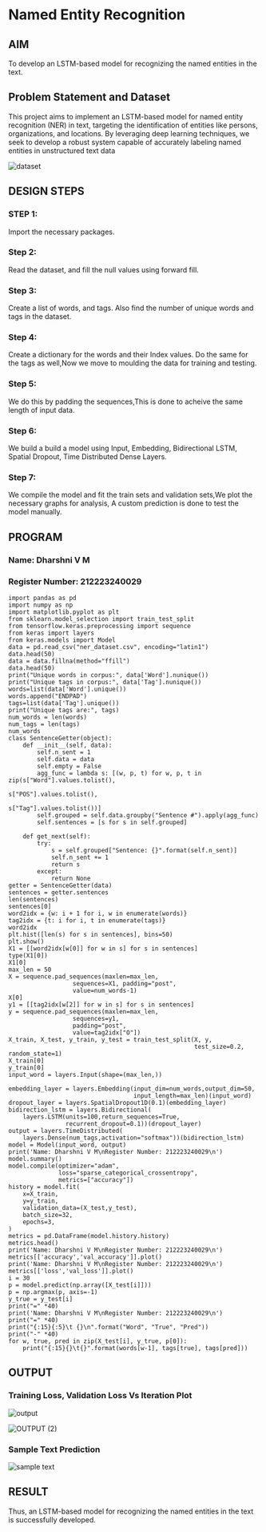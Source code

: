 # Named Entity Recognition

## AIM

To develop an LSTM-based model for recognizing the named entities in the text.

## Problem Statement and Dataset

This project aims to implement an LSTM-based model for named entity recognition (NER) in text, targeting the identification of entities like persons, organizations, and locations. By leveraging deep learning techniques, we seek to develop a robust system capable of accurately labeling named entities in unstructured text data

![dataset](https://github.com/user-attachments/assets/1e3a2de2-3214-430c-93f2-926e95cf99ad)

## DESIGN STEPS

### STEP 1:
Import the necessary packages.

### Step 2:
Read the dataset, and fill the null values using forward fill.

### Step 3:
Create a list of words, and tags. Also find the number of unique words and tags in the dataset.

### Step 4:
Create a dictionary for the words and their Index values. Do the same for the tags as well,Now we move to moulding the data for training and testing.

### Step 5:
We do this by padding the sequences,This is done to acheive the same length of input data.

### Step 6:
We build a build a model using Input, Embedding, Bidirectional LSTM, Spatial Dropout, Time Distributed Dense Layers.

### Step 7:
We compile the model and fit the train sets and validation sets,We plot the necessary graphs for analysis, A custom prediction is done to test the model manually.

## PROGRAM
### Name: Dharshni V M
### Register Number: 212223240029

```
import pandas as pd
import numpy as np
import matplotlib.pyplot as plt
from sklearn.model_selection import train_test_split
from tensorflow.keras.preprocessing import sequence
from keras import layers
from keras.models import Model
data = pd.read_csv("ner_dataset.csv", encoding="latin1")
data.head(50)
data = data.fillna(method="ffill")
data.head(50)
print("Unique words in corpus:", data['Word'].nunique())
print("Unique tags in corpus:", data['Tag'].nunique())
words=list(data['Word'].unique())
words.append("ENDPAD")
tags=list(data['Tag'].unique())
print("Unique tags are:", tags)
num_words = len(words)
num_tags = len(tags)
num_words
class SentenceGetter(object):
    def __init__(self, data):
        self.n_sent = 1
        self.data = data
        self.empty = False
        agg_func = lambda s: [(w, p, t) for w, p, t in zip(s["Word"].values.tolist(),
                                                           s["POS"].values.tolist(),
                                                           s["Tag"].values.tolist())]
        self.grouped = self.data.groupby("Sentence #").apply(agg_func)
        self.sentences = [s for s in self.grouped]
    
    def get_next(self):
        try:
            s = self.grouped["Sentence: {}".format(self.n_sent)]
            self.n_sent += 1
            return s
        except:
            return None
getter = SentenceGetter(data)
sentences = getter.sentences
len(sentences)
sentences[0]
word2idx = {w: i + 1 for i, w in enumerate(words)}
tag2idx = {t: i for i, t in enumerate(tags)}
word2idx
plt.hist([len(s) for s in sentences], bins=50)
plt.show()
X1 = [[word2idx[w[0]] for w in s] for s in sentences]
type(X1[0])
X1[0]
max_len = 50
X = sequence.pad_sequences(maxlen=max_len,
                  sequences=X1, padding="post",
                  value=num_words-1)
X[0]
y1 = [[tag2idx[w[2]] for w in s] for s in sentences]
y = sequence.pad_sequences(maxlen=max_len,
                  sequences=y1,
                  padding="post",
                  value=tag2idx["O"])
X_train, X_test, y_train, y_test = train_test_split(X, y,
                                                    test_size=0.2, random_state=1)
X_train[0]
y_train[0]
input_word = layers.Input(shape=(max_len,))

embedding_layer = layers.Embedding(input_dim=num_words,output_dim=50,
                                   input_length=max_len)(input_word)
dropout_layer = layers.SpatialDropout1D(0.1)(embedding_layer)
bidirection_lstm = layers.Bidirectional(
    layers.LSTM(units=100,return_sequences=True,
                recurrent_dropout=0.1))(dropout_layer)
output = layers.TimeDistributed(
    layers.Dense(num_tags,activation="softmax"))(bidirection_lstm)
model = Model(input_word, output)
print('Name: Dharshni V M\nRegister Number: 212223240029\n')
model.summary()
model.compile(optimizer="adam",
              loss="sparse_categorical_crossentropy",
              metrics=["accuracy"])
history = model.fit(
    x=X_train,
    y=y_train,
    validation_data=(X_test,y_test),
    batch_size=32, 
    epochs=3,
)
metrics = pd.DataFrame(model.history.history)
metrics.head()
print('Name: Dharshni V M\nRegister Number: 212223240029\n')
metrics[['accuracy','val_accuracy']].plot()
print('Name: Dharshni V M\nRegister Number: 212223240029\n')
metrics[['loss','val_loss']].plot()
i = 30
p = model.predict(np.array([X_test[i]]))
p = np.argmax(p, axis=-1)
y_true = y_test[i]
print("=" *40)
print('Name: Dharshni V M\nRegister Number: 212223240029\n')
print("=" *40)
print("{:15}{:5}\t {}\n".format("Word", "True", "Pred"))
print("-" *40)
for w, true, pred in zip(X_test[i], y_true, p[0]):
    print("{:15}{}\t{}".format(words[w-1], tags[true], tags[pred]))

```

## OUTPUT

### Training Loss, Validation Loss Vs Iteration Plot

![output](https://github.com/user-attachments/assets/ab7bfeb8-d31b-4889-8afb-2a138467f216)

![OUTPUT (2)](https://github.com/user-attachments/assets/2c99cd96-91c6-47c1-bfab-1b59c8679bde)

### Sample Text Prediction
![sample text](https://github.com/user-attachments/assets/96d38703-077a-471d-8a6b-88bf0faa8521)

## RESULT
Thus, an LSTM-based model for recognizing the named entities in the text is successfully developed.
